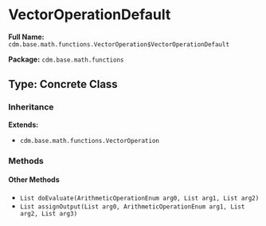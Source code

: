 # VectorOperationDefault

**Full Name:** `cdm.base.math.functions.VectorOperation$VectorOperationDefault`

**Package:** `cdm.base.math.functions`

## Type: Concrete Class

### Inheritance

**Extends:**
- `cdm.base.math.functions.VectorOperation`

### Methods

#### Other Methods

- `List doEvaluate(ArithmeticOperationEnum arg0, List arg1, List arg2)`
- `List assignOutput(List arg0, ArithmeticOperationEnum arg1, List arg2, List arg3)`

